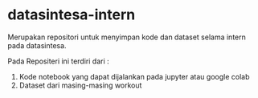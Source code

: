 # datasintesa-intern
Merupakan repositori untuk menyimpan kode dan dataset selama intern pada datasintesa. 

Pada Repositeri ini terdiri dari :
1. Kode notebook yang dapat dijalankan pada jupyter atau google colab
2. Dataset dari masing-masing workout




